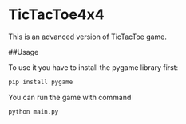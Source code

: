 # TicTacToe4x4

This is an advanced version of TicTacToe game.

##Usage

To use it you have to install the pygame library first:

```bash
pip install pygame
```

You can run the game with command

```bash
python main.py
```
